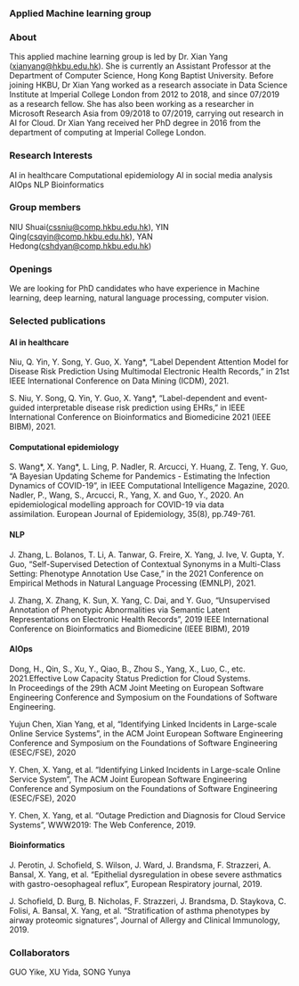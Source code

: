 ### Applied Machine learning group

### About
This applied machine learning group is led by Dr. Xian Yang (xianyang@hkbu.edu.hk). She is currently an Assistant Professor at the Department of Computer Science, Hong Kong Baptist University. Before joining HKBU, Dr Xian Yang worked as a research associate in Data Science Institute at Imperial College London from 2012 to 2018, and since 07/2019 as a research fellow. She has also been working as a researcher in Microsoft Research Asia from 09/2018 to 07/2019, carrying out research in AI for Cloud. Dr Xian Yang received her PhD degree in 2016 from the department of computing at Imperial College London. 

### Research Interests
AI in healthcare
Computational epidemiology
AI in social media analysis
AIOps
NLP
Bioinformatics

### Group members
NIU Shuai(cssniu@comp.hkbu.edu.hk), YIN Qing(csqyin@comp.hkbu.edu.hk), YAN Hedong(cshdyan@comp.hkbu.edu.hk)

### Openings
We are looking for PhD candidates who have experience in Machine learning, deep learning, natural language processing, computer vision.

### Selected publications
#### AI in healthcare
Niu, Q. Yin, Y. Song, Y. Guo, X. Yang*, “Label Dependent Attention Model for Disease Risk Prediction Using Multimodal Electronic Health Records,” in 21st IEEE International Conference on Data Mining (ICDM), 2021. 

S. Niu, Y. Song, Q. Yin, Y. Guo, X. Yang*, “Label-dependent and event-guided interpretable disease risk prediction using EHRs,” in IEEE International Conference on Bioinformatics and Biomedicine 2021 (IEEE BIBM), 2021.

#### Computational epidemiology
S. Wang*, X. Yang*, L. Ling, P. Nadler, R. Arcucci, Y. Huang, Z. Teng, Y. Guo, “A Bayesian Updating Scheme for Pandemics - Estimating the Infection Dynamics of COVID-19”, in IEEE Computational Intelligence Magazine, 2020. 
Nadler, P., Wang, S., Arcucci, R., Yang, X. and Guo, Y., 2020. An epidemiological modelling approach for COVID-19 via data assimilation. European Journal of Epidemiology, 35(8), pp.749-761.

#### NLP
J. Zhang, L. Bolanos, T. Li, A. Tanwar, G. Freire, X. Yang, J. Ive, V. Gupta, Y. Guo, “Self-Supervised Detection of Contextual Synonyms in a Multi-Class Setting: Phenotype Annotation Use Case,” in the 2021 Conference on Empirical Methods in Natural Language Processing  (EMNLP), 2021.

J. Zhang, X. Zhang, K. Sun, X. Yang, C. Dai, and Y. Guo, “Unsupervised Annotation of Phenotypic Abnormalities via Semantic Latent Representations on Electronic Health Records”, 2019 IEEE International Conference on Bioinformatics and Biomedicine (IEEE BIBM), 2019

#### AIOps

Dong, H., Qin, S., Xu, Y., Qiao, B., Zhou S., Yang, X., Luo, C., etc. 2021.Effective Low Capacity Status Prediction for Cloud Systems. In Proceedings of the 29th ACM Joint Meeting on European Software Engineering Conference and Symposium on the Foundations of Software Engineering. 

Yujun Chen, Xian Yang, et al, “Identifying Linked Incidents in Large-scale Online Service Systems”, in the ACM Joint European Software Engineering Conference and Symposium on the Foundations of Software Engineering (ESEC/FSE), 2020

Y. Chen, X. Yang, et al. “Identifying Linked Incidents in Large-scale Online Service System”, The ACM Joint European Software Engineering Conference and Symposium on the Foundations of Software Engineering (ESEC/FSE), 2020

Y. Chen, X. Yang, et al. “Outage Prediction and Diagnosis for Cloud Service Systems”, WWW2019: The Web Conference, 2019.

#### Bioinformatics
J. Perotin, J. Schofield, S. Wilson, J. Ward, J. Brandsma, F. Strazzeri, A. Bansal, X. Yang, et al. “Epithelial dysregulation in obese severe asthmatics with gastro-oesophageal reflux”, European Respiratory journal, 2019. 

J. Schofield, D. Burg, B. Nicholas, F. Strazzeri, J. Brandsma, D. Staykova, C. Folisi, A. Bansal, X. Yang, et al. “Stratification of asthma phenotypes by airway proteomic signatures”, Journal of Allergy and Clinical Immunology, 2019. 

### Collaborators
GUO Yike, XU Yida, SONG Yunya
